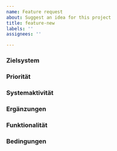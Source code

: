 ```yaml
---
name: Feature request
about: Suggest an idea for this project
title: feature-new
labels: ''
assignees: ''

---
```


### Zielsystem
<!-- Describe the affected (sub)system -->

### Priorität
<!-- Specify the priority: muss (high), soll (medium), wird (low) -->

### Systemaktivität
<!-- Describe the system activity: provide a function to the user, or be capable of interfacing -->

### Ergänzungen
<!-- Any additional information -->

### Funktionalität
<!-- Describe the functionality -->

### Bedingungen
<!-- Describe the conditions: temporal with "wenn", logical with "falls" -->
